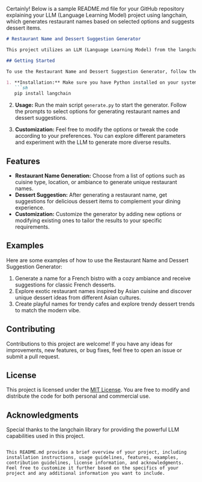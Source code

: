 Certainly! Below is a sample README.md file for your GitHub repository explaining your LLM (Language Learning Model) project using langchain, which generates restaurant names based on selected options and suggests dessert items.

```markdown
# Restaurant Name and Dessert Suggestion Generator

This project utilizes an LLM (Language Learning Model) from the langchain library to generate restaurant names based on selected options and suggest dessert items. It provides a simple yet effective way to come up with unique restaurant names and discover new dessert ideas.

## Getting Started

To use the Restaurant Name and Dessert Suggestion Generator, follow these steps:

1. **Installation:** Make sure you have Python installed on your system. Install the necessary dependencies by running:
   ```sh
   pip install langchain
   ```

2. **Usage:** Run the main script `generate.py` to start the generator. Follow the prompts to select options for generating restaurant names and dessert suggestions.

3. **Customization:** Feel free to modify the options or tweak the code according to your preferences. You can explore different parameters and experiment with the LLM to generate more diverse results.

## Features

- **Restaurant Name Generation:** Choose from a list of options such as cuisine type, location, or ambiance to generate unique restaurant names.
- **Dessert Suggestion:** After generating a restaurant name, get suggestions for delicious dessert items to complement your dining experience.
- **Customization:** Customize the generator by adding new options or modifying existing ones to tailor the results to your specific requirements.

## Examples

Here are some examples of how to use the Restaurant Name and Dessert Suggestion Generator:

1. Generate a name for a French bistro with a cozy ambiance and receive suggestions for classic French desserts.
2. Explore exotic restaurant names inspired by Asian cuisine and discover unique dessert ideas from different Asian cultures.
3. Create playful names for trendy cafes and explore trendy dessert trends to match the modern vibe.

## Contributing

Contributions to this project are welcome! If you have any ideas for improvements, new features, or bug fixes, feel free to open an issue or submit a pull request.

## License

This project is licensed under the [MIT License](LICENSE). You are free to modify and distribute the code for both personal and commercial use.

## Acknowledgments

Special thanks to the langchain library for providing the powerful LLM capabilities used in this project.

```

This README.md provides a brief overview of your project, including installation instructions, usage guidelines, features, examples, contribution guidelines, license information, and acknowledgments. Feel free to customize it further based on the specifics of your project and any additional information you want to include.
